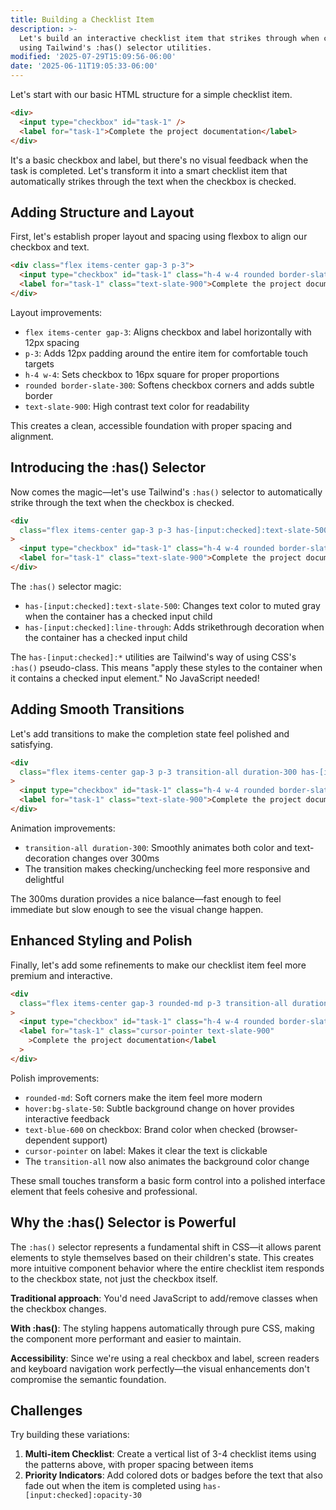 ```yaml
---
title: Building a Checklist Item
description: >-
  Let's build an interactive checklist item that strikes through when completed
  using Tailwind's :has() selector utilities.
modified: '2025-07-29T15:09:56-06:00'
date: '2025-06-11T19:05:33-06:00'
---
```


Let's start with our basic HTML structure for a simple checklist item.

```html tailwind
<div>
  <input type="checkbox" id="task-1" />
  <label for="task-1">Complete the project documentation</label>
</div>
```

It's a basic checkbox and label, but there's no visual feedback when the task is completed. Let's transform it into a smart checklist item that automatically strikes through the text when the checkbox is checked.

## Adding Structure and Layout

First, let's establish proper layout and spacing using flexbox to align our checkbox and text.

```html tailwind
<div class="flex items-center gap-3 p-3">
  <input type="checkbox" id="task-1" class="h-4 w-4 rounded border-slate-300" />
  <label for="task-1" class="text-slate-900">Complete the project documentation</label>
</div>
```

Layout improvements:

- `flex items-center gap-3`: Aligns checkbox and label horizontally with 12px spacing
- `p-3`: Adds 12px padding around the entire item for comfortable touch targets
- `h-4 w-4`: Sets checkbox to 16px square for proper proportions
- `rounded border-slate-300`: Softens checkbox corners and adds subtle border
- `text-slate-900`: High contrast text color for readability

This creates a clean, accessible foundation with proper spacing and alignment.

## Introducing the :has() Selector

Now comes the magic—let's use Tailwind's `:has()` selector to automatically strike through the text when the checkbox is checked.

```html tailwind
<div
  class="flex items-center gap-3 p-3 has-[input:checked]:text-slate-500 has-[input:checked]:line-through"
>
  <input type="checkbox" id="task-1" class="h-4 w-4 rounded border-slate-300" />
  <label for="task-1" class="text-slate-900">Complete the project documentation</label>
</div>
```

The `:has()` selector magic:

- `has-[input:checked]:text-slate-500`: Changes text color to muted gray when the container has a checked input child
- `has-[input:checked]:line-through`: Adds strikethrough decoration when the container has a checked input child

The `has-[input:checked]:*` utilities are Tailwind's way of using CSS's `:has()` pseudo-class. This means "apply these styles to the container when it contains a checked input element." No JavaScript needed!

## Adding Smooth Transitions

Let's add transitions to make the completion state feel polished and satisfying.

```html tailwind
<div
  class="flex items-center gap-3 p-3 transition-all duration-300 has-[input:checked]:text-slate-500 has-[input:checked]:line-through"
>
  <input type="checkbox" id="task-1" class="h-4 w-4 rounded border-slate-300" />
  <label for="task-1" class="text-slate-900">Complete the project documentation</label>
</div>
```

Animation improvements:

- `transition-all duration-300`: Smoothly animates both color and text-decoration changes over 300ms
- The transition makes checking/unchecking feel more responsive and delightful

The 300ms duration provides a nice balance—fast enough to feel immediate but slow enough to see the visual change happen.

## Enhanced Styling and Polish

Finally, let's add some refinements to make our checklist item feel more premium and interactive.

```html tailwind
<div
  class="flex items-center gap-3 rounded-md p-3 transition-all duration-300 hover:bg-slate-50 has-[input:checked]:text-slate-500 has-[input:checked]:line-through"
>
  <input type="checkbox" id="task-1" class="h-4 w-4 rounded border-slate-300 text-blue-600" />
  <label for="task-1" class="cursor-pointer text-slate-900"
    >Complete the project documentation</label
  >
</div>
```

Polish improvements:

- `rounded-md`: Soft corners make the item feel more modern
- `hover:bg-slate-50`: Subtle background change on hover provides interactive feedback
- `text-blue-600` on checkbox: Brand color when checked (browser-dependent support)
- `cursor-pointer` on label: Makes it clear the text is clickable
- The `transition-all` now also animates the background color change

These small touches transform a basic form control into a polished interface element that feels cohesive and professional.

## Why the :has() Selector is Powerful

The `:has()` selector represents a fundamental shift in CSS—it allows parent elements to style themselves based on their children's state. This creates more intuitive component behavior where the entire checklist item responds to the checkbox state, not just the checkbox itself.

**Traditional approach**: You'd need JavaScript to add/remove classes when the checkbox changes.

**With :has()**: The styling happens automatically through pure CSS, making the component more performant and easier to maintain.

**Accessibility**: Since we're using a real checkbox and label, screen readers and keyboard navigation work perfectly—the visual enhancements don't compromise the semantic foundation.

## Challenges

Try building these variations:

1. **Multi-item Checklist**: Create a vertical list of 3-4 checklist items using the patterns above, with proper spacing between items
2. **Priority Indicators**: Add colored dots or badges before the text that also fade out when the item is completed using `has-[input:checked]:opacity-30`
